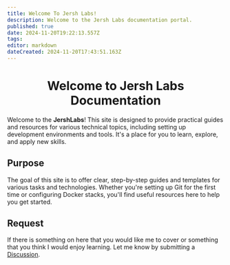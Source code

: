 ```yaml
---
title: Welcome To Jersh Labs!
description: Welcome to the Jersh Labs documentation portal.
published: true
date: 2024-11-20T19:22:13.557Z
tags:
editor: markdown
dateCreated: 2024-11-20T17:43:51.163Z
---
```


<h1 align="center"> Welcome to Jersh Labs Documentation </h1>

Welcome to the **JershLabs**! This site is designed to provide practical guides and resources for various technical topics, including setting up development environments and tools. It's a place for you to learn, explore, and apply new skills.

## Purpose

The goal of this site is to offer clear, step-by-step guides and templates for various tasks and technologies. Whether you're setting up Git for the first time or configuring Docker stacks, you'll find useful resources here to help you get started.

## Request

If there is something on here that you would like me to cover or something that you think I would enjoy learning. Let me know by submitting a [Discussion](https://github.com/jershbytes/labDocs/discussions/new?category=ideas).
